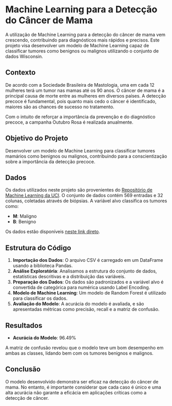 # Machine Learning para a Detecção do Câncer de Mama

A utilização de Machine Learning para a detecção do câncer de mama vem crescendo, contribuindo para diagnósticos mais rápidos e precisos. Este projeto visa desenvolver um modelo de Machine Learning capaz de classificar tumores como benignos ou malignos utilizando o conjunto de dados Wisconsin.

## Contexto

De acordo com a Sociedade Brasileira de Mastologia, uma em cada 12 mulheres terá um tumor nas mamas até os 90 anos. O câncer de mama é a principal causa de morte entre as mulheres em diversos países. A detecção precoce é fundamental, pois quanto mais cedo o câncer é identificado, maiores são as chances de sucesso no tratamento. 

Com o intuito de reforçar a importância da prevenção e do diagnóstico precoce, a campanha Outubro Rosa é realizada anualmente.

## Objetivo do Projeto

Desenvolver um modelo de Machine Learning para classificar tumores mamários como benignos ou malignos, contribuindo para a conscientização sobre a importância da detecção precoce.

## Dados

Os dados utilizados neste projeto são provenientes do [Repositório de Machine Learning da UCI](https://archive.ics.uci.edu/ml/datasets/Breast+cancer+wisconsin+(diagnostic)). O conjunto de dados contém 569 entradas e 32 colunas, coletadas através de biópsias. A variável alvo classifica os tumores como:

- **M**: Maligno
- **B**: Benigno

Os dados estão disponíveis [neste link direto](https://www.dropbox.com/s/z8nw6pfumdw3bb9/breast-cancer-wisconsin.csv?raw=1).

## Estrutura do Código

1. **Importação dos Dados**: O arquivo CSV é carregado em um DataFrame usando a biblioteca Pandas.
2. **Análise Exploratória**: Analisamos a estrutura do conjunto de dados, estatísticas descritivas e a distribuição das variáveis.
3. **Preparação dos Dados**: Os dados são padronizados e a variável alvo é convertida de categórica para numérica usando Label Encoding.
4. **Modelo de Machine Learning**: Um modelo de Random Forest é utilizado para classificar os dados.
5. **Avaliação do Modelo**: A acurácia do modelo é avaliada, e são apresentadas métricas como precisão, recall e a matriz de confusão.

## Resultados

- **Acurácia do Modelo**: 96.49%

A matriz de confusão revelou que o modelo teve um bom desempenho em ambas as classes, lidando bem com os tumores benignos e malignos.

## Conclusão

O modelo desenvolvido demonstra ser eficaz na detecção do câncer de mama. No entanto, é importante considerar que cada caso é único e uma alta acurácia não garante a eficácia em aplicações críticas como a detecção de câncer.
